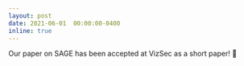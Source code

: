 ```yaml
---
layout: post
date: 2021-06-01  00:00:00-0400
inline: true
---
```


Our paper on SAGE has been accepted at VizSec as a short paper! :scroll:
